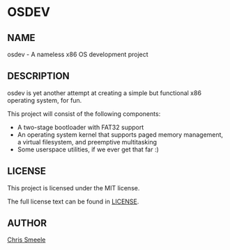 OSDEV
=====

NAME
----

osdev - A nameless x86 OS development project

DESCRIPTION
-----------

osdev is yet another attempt at creating a simple but functional x86 operating
system, for fun.

This project will consist of the following components:

- A two-stage bootloader with FAT32 support
- An operating system kernel that supports paged memory management, a
  virtual filesystem, and preemptive multitasking
- Some userspace utilities, if we ever get that far :)

LICENSE
-------

This project is licensed under the MIT license.

The full license text can be found in [LICENSE](LICENSE).

AUTHOR
------

[Chris Smeele](https://github.com/cjsmeele)
